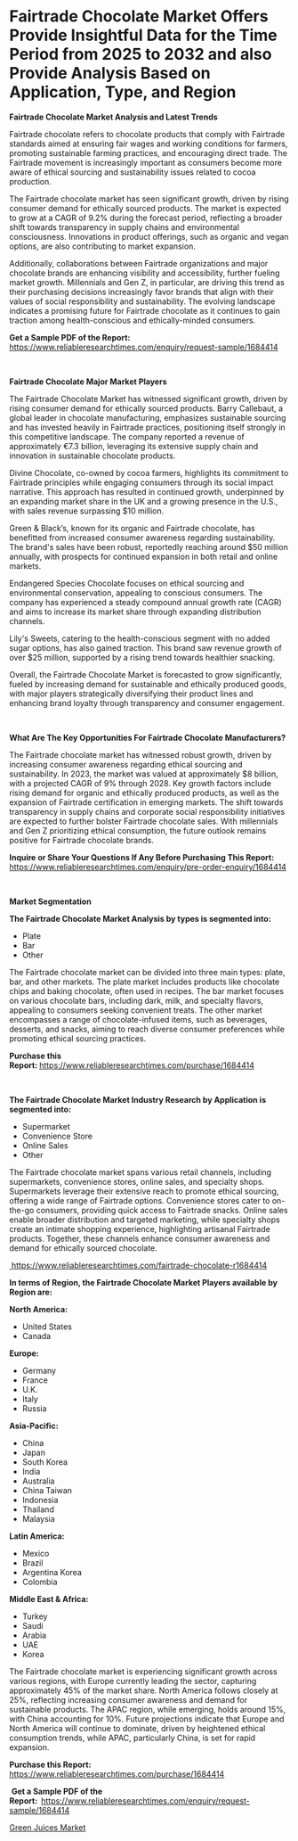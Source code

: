 <p><h1>Fairtrade Chocolate Market Offers Provide Insightful Data for the Time Period from 2025 to 2032 and also Provide Analysis Based on Application, Type, and Region</h1></p><p><strong>Fairtrade Chocolate Market Analysis and Latest Trends</strong></p>
<p><p>Fairtrade chocolate refers to chocolate products that comply with Fairtrade standards aimed at ensuring fair wages and working conditions for farmers, promoting sustainable farming practices, and encouraging direct trade. The Fairtrade movement is increasingly important as consumers become more aware of ethical sourcing and sustainability issues related to cocoa production.</p><p>The Fairtrade chocolate market has seen significant growth, driven by rising consumer demand for ethically sourced products. The market is expected to grow at a CAGR of 9.2% during the forecast period, reflecting a broader shift towards transparency in supply chains and environmental consciousness. Innovations in product offerings, such as organic and vegan options, are also contributing to market expansion. </p><p>Additionally, collaborations between Fairtrade organizations and major chocolate brands are enhancing visibility and accessibility, further fueling market growth. Millennials and Gen Z, in particular, are driving this trend as their purchasing decisions increasingly favor brands that align with their values of social responsibility and sustainability. The evolving landscape indicates a promising future for Fairtrade chocolate as it continues to gain traction among health-conscious and ethically-minded consumers.</p></p>
<p><strong>Get a Sample PDF of the Report:&nbsp;</strong> <a href="https://www.reliableresearchtimes.com/enquiry/request-sample/1684414?utm_campaign=2133&utm_medium=2&utm_source=Github&utm_content=ia&utm_term=14022025&utm_id=fairtrade-chocolate">https://www.reliableresearchtimes.com/enquiry/request-sample/1684414</a></p>
<p>&nbsp;</p>
<p><strong>Fairtrade Chocolate Major Market Players</strong></p>
<p><p>The Fairtrade Chocolate Market has witnessed significant growth, driven by rising consumer demand for ethically sourced products. Barry Callebaut, a global leader in chocolate manufacturing, emphasizes sustainable sourcing and has invested heavily in Fairtrade practices, positioning itself strongly in this competitive landscape. The company reported a revenue of approximately €7.3 billion, leveraging its extensive supply chain and innovation in sustainable chocolate products.</p><p>Divine Chocolate, co-owned by cocoa farmers, highlights its commitment to Fairtrade principles while engaging consumers through its social impact narrative. This approach has resulted in continued growth, underpinned by an expanding market share in the UK and a growing presence in the U.S., with sales revenue surpassing $10 million.</p><p>Green & Black’s, known for its organic and Fairtrade chocolate, has benefitted from increased consumer awareness regarding sustainability. The brand's sales have been robust, reportedly reaching around $50 million annually, with prospects for continued expansion in both retail and online markets.</p><p>Endangered Species Chocolate focuses on ethical sourcing and environmental conservation, appealing to conscious consumers. The company has experienced a steady compound annual growth rate (CAGR) and aims to increase its market share through expanding distribution channels.</p><p>Lily's Sweets, catering to the health-conscious segment with no added sugar options, has also gained traction. This brand saw revenue growth of over $25 million, supported by a rising trend towards healthier snacking.</p><p>Overall, the Fairtrade Chocolate Market is forecasted to grow significantly, fueled by increasing demand for sustainable and ethically produced goods, with major players strategically diversifying their product lines and enhancing brand loyalty through transparency and consumer engagement.</p></p>
<p>&nbsp;</p>
<p><strong>What Are The Key Opportunities For Fairtrade Chocolate Manufacturers?</strong></p>
<p><p>The Fairtrade chocolate market has witnessed robust growth, driven by increasing consumer awareness regarding ethical sourcing and sustainability. In 2023, the market was valued at approximately $8 billion, with a projected CAGR of 9% through 2028. Key growth factors include rising demand for organic and ethically produced products, as well as the expansion of Fairtrade certification in emerging markets. The shift towards transparency in supply chains and corporate social responsibility initiatives are expected to further bolster Fairtrade chocolate sales. With millennials and Gen Z prioritizing ethical consumption, the future outlook remains positive for Fairtrade chocolate brands.</p></p>
<p><strong>Inquire or Share Your Questions If Any Before Purchasing This Report:</strong> <a href="https://www.reliableresearchtimes.com/enquiry/pre-order-enquiry/1684414?utm_campaign=2133&utm_medium=2&utm_source=Github&utm_content=ia&utm_term=14022025&utm_id=fairtrade-chocolate">https://www.reliableresearchtimes.com/enquiry/pre-order-enquiry/1684414</a></p>
<p>&nbsp;</p>
<p><strong>Market Segmentation</strong></p>
<p><strong>The Fairtrade Chocolate Market Analysis by types is segmented into:</strong></p>
<p><ul><li>Plate</li><li>Bar</li><li>Other</li></ul></p>
<p><p>The Fairtrade chocolate market can be divided into three main types: plate, bar, and other markets. The plate market includes products like chocolate chips and baking chocolate, often used in recipes. The bar market focuses on various chocolate bars, including dark, milk, and specialty flavors, appealing to consumers seeking convenient treats. The other market encompasses a range of chocolate-infused items, such as beverages, desserts, and snacks, aiming to reach diverse consumer preferences while promoting ethical sourcing practices.</p></p>
<p><strong>Purchase this Report:&nbsp;</strong><a href="https://www.reliableresearchtimes.com/purchase/1684414?utm_campaign=2133&utm_medium=2&utm_source=Github&utm_content=ia&utm_term=14022025&utm_id=fairtrade-chocolate">https://www.reliableresearchtimes.com/purchase/1684414</a></p>
<p>&nbsp;</p>
<p><strong>The Fairtrade Chocolate Market Industry Research by Application is segmented into:</strong></p>
<p><ul><li>Supermarket</li><li>Convenience Store</li><li>Online Sales</li><li>Other</li></ul></p>
<p><p>The Fairtrade chocolate market spans various retail channels, including supermarkets, convenience stores, online sales, and specialty shops. Supermarkets leverage their extensive reach to promote ethical sourcing, offering a wide range of Fairtrade options. Convenience stores cater to on-the-go consumers, providing quick access to Fairtrade snacks. Online sales enable broader distribution and targeted marketing, while specialty shops create an intimate shopping experience, highlighting artisanal Fairtrade products. Together, these channels enhance consumer awareness and demand for ethically sourced chocolate.</p></p>
<p><a href="https://www.reliableresearchtimes.com/fairtrade-chocolate-r1684414?utm_campaign=2133&utm_medium=2&utm_source=Github&utm_content=ia&utm_term=14022025&utm_id=fairtrade-chocolate">&nbsp;https://www.reliableresearchtimes.com/fairtrade-chocolate-r1684414</a></p>
<p><strong>In terms of Region, the Fairtrade Chocolate Market Players available by Region are:</strong></p>
<p>
    <p> <strong> North America: </strong>
        <ul>
            <li>United States</li>
            <li>Canada</li>
        </ul>
        </p> 
    <p> <strong> Europe: </strong>
        <ul>
            <li>Germany</li>
            <li>France</li>
            <li>U.K.</li>
            <li>Italy</li>
            <li>Russia</li>
        </ul>
        </p> 
    <p> <strong> Asia-Pacific: </strong>
        <ul>
            <li>China</li>
            <li>Japan</li>
            <li>South Korea</li>
            <li>India</li>
            <li>Australia</li>
            <li>China Taiwan</li>
            <li>Indonesia</li>
            <li>Thailand</li>
            <li>Malaysia</li>
        </ul>
        </p> 
    <p> <strong> Latin America: </strong>
        <ul>
            <li>Mexico</li>
            <li>Brazil</li>
            <li>Argentina Korea</li>
            <li>Colombia</li>
        </ul>
        </p> 
    <p> <strong> Middle East & Africa: </strong>
        <ul>
            <li>Turkey</li>
            <li>Saudi</li>
            <li>Arabia</li>
            <li>UAE</li>
            <li>Korea</li>
        </ul>
    </p>
    </p>
<p><p>The Fairtrade chocolate market is experiencing significant growth across various regions, with Europe currently leading the sector, capturing approximately 45% of the market share. North America follows closely at 25%, reflecting increasing consumer awareness and demand for sustainable products. The APAC region, while emerging, holds around 15%, with China accounting for 10%. Future projections indicate that Europe and North America will continue to dominate, driven by heightened ethical consumption trends, while APAC, particularly China, is set for rapid expansion.</p></p>
<p><strong>Purchase this Report: </strong><a href="https://www.reliableresearchtimes.com/purchase/1684414?utm_campaign=2133&utm_medium=2&utm_source=Github&utm_content=ia&utm_term=14022025&utm_id=fairtrade-chocolate">https://www.reliableresearchtimes.com/purchase/1684414</a></p>
<p>&nbsp;<strong>Get a Sample PDF of the Report:&nbsp;&nbsp;</strong><a href="https://www.reliableresearchtimes.com/enquiry/request-sample/1684414?utm_campaign=2133&utm_medium=2&utm_source=Github&utm_content=ia&utm_term=14022025&utm_id=fairtrade-chocolate">https://www.reliableresearchtimes.com/enquiry/request-sample/1684414</a></p>
<p><strong></strong></p>
<p><p><a href="https://github.com/JakirUddin651/Market-Research-Report-List-1/blob/main/green-juices-market.md?utm_campaign=2133&utm_medium=2&utm_source=Github&utm_content=ia&utm_term=14022025&utm_id=fairtrade-chocolate">Green Juices Market</a></p></p>
